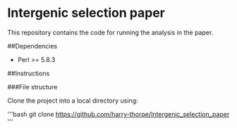 # Intergenic selection paper

This repository contains the code for running the analysis in the paper.

##Dependencies

* Perl >= 5.8.3

##Instructions

###File structure

Clone the project into a local directory using:

'''bash
git clone https://github.com/harry-thorpe/Intergenic_selection_paper
'''

